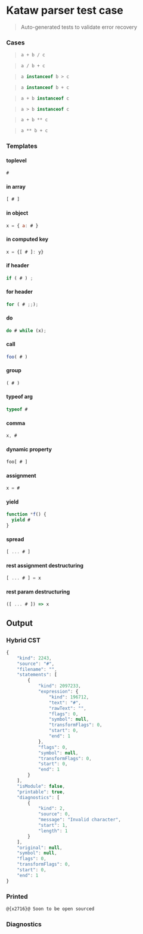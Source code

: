 # Kataw parser test case

> Auto-generated tests to validate error recovery
>

### Cases

> `````js
> a + b / c
> `````

> `````js
> a / b + c
> `````

> `````js
> a instanceof b > c
> `````

> `````js
> a instanceof b + c
> `````

> `````js
> a + b instanceof c
> `````

> `````js
> a > b instanceof c
> `````

> `````js
> a + b ** c
> `````

> `````js
> a ** b + c
> `````

### Templates

#### toplevel

`````js
#
`````

#### in array

`````js
[ # ]
`````


#### in object

`````js
x = { a: # }
`````

#### in computed key

`````js
x = {[ # ]: y}
`````

#### if header

`````js
if ( # ) ;
`````

#### for header

`````js
for ( # ;;);
`````

#### do

`````js
do # while (x);
`````

#### call

`````js
foo( # )
`````

#### group

`````js
( # )
`````

#### typeof arg

`````js
typeof #
`````

#### comma

`````js
x, #
`````

#### dynamic property

`````js
foo[ # ]
`````

#### assignment

`````js
x = #
`````

#### yield

`````js
function *f() {
  yield #
}
`````

#### spread

`````js
[ ... # ]
`````

#### rest assignment destructuring

`````js
[ ... # ] = x
`````

#### rest param destructuring

`````js
([ ... # ]) => x
`````

## Output

### Hybrid CST

```javascript
{
    "kind": 2243,
    "source": "#",
    "filename": "",
    "statements": [
        {
            "kind": 2097233,
            "expression": {
                "kind": 196712,
                "text": "#",
                "rawText": "",
                "flags": 0,
                "symbol": null,
                "transformFlags": 0,
                "start": 0,
                "end": 1
            },
            "flags": 0,
            "symbol": null,
            "transformFlags": 0,
            "start": 0,
            "end": 1
        }
    ],
    "isModule": false,
    "printable": true,
    "diagnostics": [
        {
            "kind": 2,
            "source": 0,
            "message": "Invalid character",
            "start": 1,
            "length": 1
        }
    ],
    "original": null,
    "symbol": null,
    "flags": 0,
    "transformFlags": 0,
    "start": 0,
    "end": 1
}
```

### Printed

```javascript
@{x2716}@ Soon to be open sourced
```

### Diagnostics

```javascript

```


